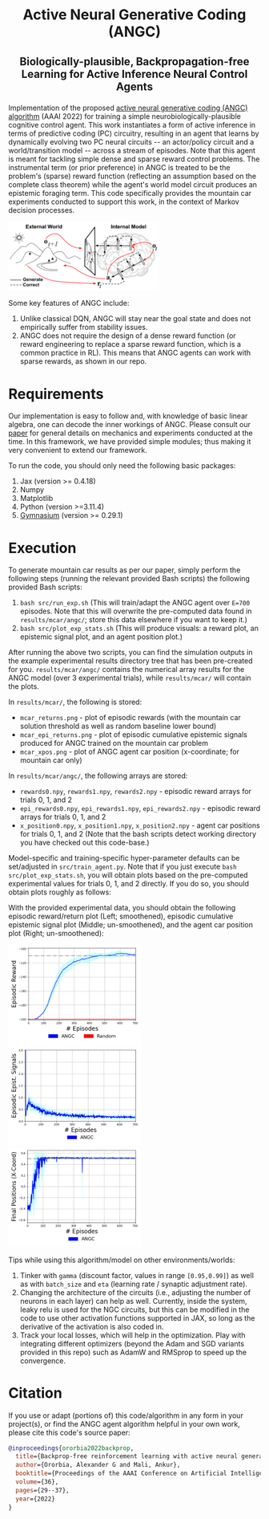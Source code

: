 # <p align="center">Active Neural Generative Coding (ANGC)</p>
## <p align="center">Biologically-plausible, Backpropagation-free Learning for Active Inference Neural Control Agents</p>
Implementation of the proposed <a href="https://ojs.aaai.org/index.php/AAAI/article/view/19876">active neural generative coding (ANGC) algorithm</a> (AAAI 2022) for training a simple neurobiologically-plausible cognitive control agent. This work instantiates a form of active inference in terms of predictive coding (PC) circuitry, resulting in an agent that learns by dynamically evolving two PC neural circuits -- an actor/policy circuit and a world/transition model -- across a stream of episodes. Note that this agent is meant for tackling simple dense and sparse reward control problems. The instrumental term (or prior preference) in ANGC is treated to be the problem's (sparse) reward function (reflecting an assumption based on the complete class theorem) while the agent's world model circuit produces an epistemic foraging term. This code specifically provides the mountain car experiments conducted to support this work, in the context of Markov decision processes.

<img src="fig/angc_theory.png" width="300" />

Some key features of ANGC include:
1. Unlike classical DQN, ANGC will stay near the goal state and does not empirically suffer from stability issues.
2. ANGC does not require the design of a dense reward function (or reward engineering to replace a sparse reward function, which is a common practice in RL). This means that ANGC agents can work with  sparse rewards, as shown in our repo.

# Requirements
Our implementation is easy to follow and, with knowledge of basic linear algebra, one can decode the inner workings of ANGC. Please consult our [paper](https://ojs.aaai.org/index.php/AAAI/article/view/19876) for general details on mechanics and experiments conducted at the time.
In this framework, we have provided simple modules; thus making it very convenient to extend our framework.

To run the code, you should only need the following basic packages:
1. Jax (version >= 0.4.18)
2. Numpy
3. Matplotlib
4. Python (version >=3.11.4)
5. [Gymnasium](https://github.com/Farama-Foundation/Gymnasium) (version >= 0.29.1)

# Execution

To generate mountain car results as per our paper, simply perform the following steps (running the relevant provided Bash scripts) the following provided Bash scripts:
1. `bash src/run_exp.sh` (This will train/adapt the ANGC agent over `E=700` episodes. Note that this will overwrite the
    pre-computed data found in `results/mcar/angc/`; store this data elsewhere if you want to keep it.)
2. `bash src/plot_exp_stats.sh` (This will produce visuals: a reward plot, an epistemic signal plot, and an agent position plot.)

After running the above two scripts, you can find the simulation outputs in the example
experimental results directory tree that has been pre-created for you.
`results/mcar/angc/` contains the numerical array results for the ANGC model (over 3 experimental trials),  while
`results/mcar/` will contain the plots.

In `results/mcar/`, the following is stored:
* `mcar_returns.png` - plot of episodic rewards (with the mountain car solution threshold
   as well as random baseline lower bound)
* `mcar_epi_returns.png` - plot of episodic cumulative epistemic signals produced for ANGC trained on
  the mountain car problem
* `mcar_xpos.png` - plot of ANGC agent car position (x-coordinate; for mountain car only)

In `results/mcar/angc/`, the following arrays are stored:
* `rewards0.npy`, `rewards1.npy`, `rewards2.npy` - episodic reward arrays for trials 0, 1, and 2
* `epi_rewards0.npy`, `epi_rewards1.npy`, `epi_rewards2.npy` - episodic reward arrays for trials 0, 1, and 2
* `x_position0.npy`, `x_position1.npy`, `x_position2.npy` - agent car positions for trials 0, 1, and 2
(Note that the bash scripts detect working directory you have checked out this code-base.)

Model-specific and training-specific hyper-parameter defaults can be set/adjusted in `src/train_agent.py`.
Note that if you just execute `bash src/plot_exp_stats.sh`, you will obtain plots based on the
pre-computed experimental values for trials 0, 1, and 2 directly. If you do so, you should obtain plots
roughly as follows:

With the provided experimental data, you should obtain the following episodic
reward/return plot (Left; smoothened), episodic cumulative epistemic signal plot (Middle; un-smoothened),
and the agent car position plot (Right; un-smoothened):

<p float="left">
  <img src="fig/mcar_returns.png" width="265" />
  <img src="fig/mcar_epi_returns.png" width="265" />
  <img src="fig/mcar_xpos.png" width="265" />
</p>


Tips while using this algorithm/model on other environments/worlds:
1. Tinker with `gamma` (discount factor, values in range `[0.95,0.99]`) as well as
   with `batch_size` and `eta` (learning rate / synaptic adjustment rate).
2. Changing the architecture of the circuits (i.e., adjusting the number of neurons in each layer)
   can help as well. Currently, inside the system, leaky relu is used for the NGC circuits, but this
   can be modified in the code to use other activation functions supported in JAX, so long
   as the derivative of the activation is also coded in.
3. Track your local losses, which will help in the optimization. Play with integrating different optimizers (beyond the Adam and SGD variants provided in this repo) such as AdamW and RMSprop to speed up the convergence.

# Citation

If you use or adapt (portions of) this code/algorithm in any form in your project(s), or
find the ANGC agent algorithm helpful in your own work, please cite this code's source paper:

```bibtex
@inproceedings{ororbia2022backprop,
  title={Backprop-free reinforcement learning with active neural generative coding},
  author={Ororbia, Alexander G and Mali, Ankur},
  booktitle={Proceedings of the AAAI Conference on Artificial Intelligence},
  volume={36},
  pages={29--37},
  year={2022}
}
```

